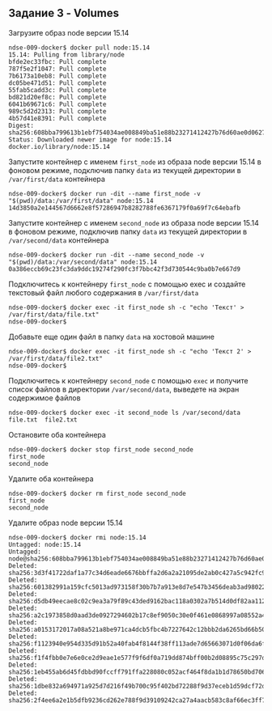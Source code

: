 ## Задание 3 - Volumes

Загрузите образ node версии 15.14  

```console
ndse-009-docker$ docker pull node:15.14
15.14: Pulling from library/node
bfde2ec33fbc: Pull complete 
787f5e2f1047: Pull complete 
7b6173a10eb8: Pull complete 
dc05be471d51: Pull complete 
55fab5cadd3c: Pull complete 
bd821d20ef8c: Pull complete 
6041b69671c6: Pull complete 
989c5d2d2313: Pull complete 
4b57d41e8391: Pull complete 
Digest: sha256:608bba799613b1ebf754034ae008849ba51e88b23271412427b76d60ae0d0627
Status: Downloaded newer image for node:15.14
docker.io/library/node:15.14
```

Запустите контейнер с именем `first_node` из образа node версии 15.14 в фоновом режиме, подключив папку `data` из текущей директории в `/var/first/data` контейнера  

```console
ndse-009-docker$ docker run -dit --name first_node -v "$(pwd)/data:/var/first/data" node:15.14
14d3850a2e144567d6662e8f57286947b8282788fe6367179f0a69f7c64ebafb
```

Запустите контейнер с именем `second_node` из образа node версии 15.14 в фоновом режиме, подключив папку `data` из текущей директории в `/var/second/data` контейнера  

```console
ndse-009-docker$ docker run -dit --name second_node -v "$(pwd)/data:/var/second/data" node:15.14
0a386eccb69c23fc3da9ddc19274f290fc3f7bbc42f3d730544c9ba0b7e667d9
```

Подключитесь к контейнеру `first_node` с помощью exec и создайте текстовый файл любого содержания в `/var/first/data`

```console
ndse-009-docker$ docker exec -it first_node sh -c "echo 'Текст' > /var/first/data/file.txt"
ndse-009-docker$ 
```

Добавьте еще один файл в папку `data` на хостовой машине  

```console
ndse-009-docker$ docker exec -it first_node sh -c "echo 'Текст 2' > /var/first/data/file2.txt"
ndse-009-docker$ 
```

Подключитесь к контейнеру `second_node` с помощью `exec` и получите список файлов в директории `/var/second/data`, выведете на экран содержимое файлов  

```console
ndse-009-docker$ docker exec -it second_node ls /var/second/data
file.txt  file2.txt
```


Остановите оба контейнера  

```console
ndse-009-docker$ docker stop first_node second_node
first_node
second_node
```

Удалите оба контейнера  

```console
ndse-009-docker$ docker rm first_node second_node
first_node
second_node
```

Удалите образ node версии 15.14  

```console
ndse-009-docker$ docker rmi node:15.14
Untagged: node:15.14
Untagged: node@sha256:608bba799613b1ebf754034ae008849ba51e88b23271412427b76d60ae0d0627
Deleted: sha256:3d3f41722daf1a77c34d6eade6676bbffa2d6a2a21095de2ab0c427a5c942fc9
Deleted: sha256:601382991a159cfc5013ad973158f30b7b7a913e8d7e547b3456deab3ad98022
Deleted: sha256:d5db49eecae8c02c9ea3a79f89c43ded9162bac118a0302a7b514d0df82aa112
Deleted: sha256:a2c1973858d0aad3de0927294602b17c8ef9050c30e0f461e0868997a08552a4
Deleted: sha256:a0153172017a08a521a8be971ca4dcb5fbc4b7227642c12bbb2da6265bd66b50
Deleted: sha256:f1123940e954d335d91b52a40fab4f8144f38ff113ade7d65663071d0f06da6f
Deleted: sha256:f1f4fbb0e7e6e0ce2d9eae1e577f9f6df0a719dd874bff00b2d08895c75c297d
Deleted: sha256:1eb455ab6d45fdbbd90fccff791ffa228080c052acf464f8da1b1d78650bd706
Deleted: sha256:1dbe832a694971a925d7d216f49b700c95f402bd72288f9d37eceb1d59dcf72d
Deleted: sha256:2f4ee6a2e1b5dfb9236cd262e788f9d39109242ca27a4aacb583c8af66ec3ff7
```